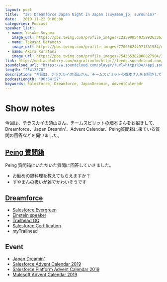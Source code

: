 ```yaml
---
layout: post
title:  "37: Dreamforce Japan Night in Japan (suyaman_jp, surounin)"
date:   2019-11-22 0:00:00
categories: Podcast
speaker_list:
 - name: Yosuke Suyama
   image_url: https://pbs.twimg.com/profile_images/1213999540358926336/eBAQWuzP_400x400.jpg
 - name: Takashi Hatamoto
   image_url: https://pbs.twimg.com/profile_images/770056244971331584/cILrjoMJ_400x400.jpg
 - name: Akira Kuratani
   image_url: https://pbs.twimg.com/profile_images/754365362808827904/Ig84TgbE_400x400.jpg
link: http://media.blubrry.com/migrationfm/http://feeds.soundcloud.com/stream/720323473-migrationfm-37-dreamforce-japan-night-in-japan-suyaman_jp-surounin.mp3
soundcloud_url: "https://w.soundcloud.com/player/?url=https%3A//api.soundcloud.com/tracks/720323473%3Fsecret_token%3Ds-NE7zf&color=%23ff5500&auto_play=false&hide_related=false&show_comments=true&show_user=true&show_reposts=false&show_teaser=true"
length: "25412570"
description: "今回は、テラスカイの須山さん、チームスピリットの畑本さんをお招きして、Dreamforce、Japan Dreamin'、Advent Calendar、Peing質問箱に来ている質問の回答などを伺いました。"
podcastLength: "00:54:57"
keywords: Salesforce, Dreamforce, JapanDreamin, AdventCalenadr
---
```


# Show notes

今回は、テラスカイの須山さん、チームスピリットの畑本さんをお招きして、Dreamforce、Japan Dreamin'、Advent Calendar、Peing質問箱に来ている質問の回答などを伺いました。

## [Peing 質問箱](https://peing.net/ja/migrationfm?tab=received&event=0)
Peing 質問箱にいただいた質問に回答していきました。
- お勧めの鍋料理を教えてもらえますか？
- すやまんの扱いが雑でかわいそうです

## [Dreamforce](https://www.salesforce.com/dreamforce/)
- [Salesforce Evergreen](https://developer.salesforce.com/jpblogs/2019/11/introducing-salesforce-evergreen/)
- [Einstein speaker](https://www.google.com/search?tbs=qdr:m&sxsrf=ACYBGNRD1ssrZpXMt5-TII6LV30ovrjffQ:1574957369625&q=Einstein+Speaker&tbm=isch&source=univ&sa=X&ved=2ahUKEwiK4LW0pY3mAhUC-2EKHdUOB2UQsAR6BAgJEAE&biw=1134&bih=634)
- [Trailhead GO](https://apps.apple.com/jp/app/trailhead-go/id1478801670)
- [Salesforce Certification](http://tandc.salesforce.com/credentials)
- myTrailhead

## Event
- [Japan Dreamin'](https://www.japandreamin.com/)
- [Salesforce Advent Calendar 2019](https://qiita.com/advent-calendar/2019/salesforce)
- [Salesforce Platform Advent Calendar 2019](https://qiita.com/advent-calendar/2019/salesforce-platform)
- [Mulesoft Advent Calendar 2019](https://qiita.com/advent-calendar/2019/mulesoft)
